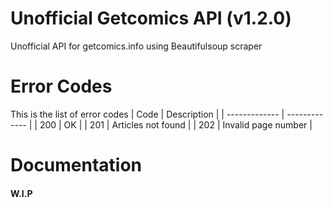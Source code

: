 # Unofficial Getcomics API (v1.2.0)
Unofficial API for getcomics.info using Beautifulsoup scraper
<br>

# Error Codes
This is the list of error codes
| Code | Description |
| ------------- | ------------- |
| 200 | OK |
| 201 | Articles not found |
| 202 | Invalid page number |

# Documentation
#### W.I.P